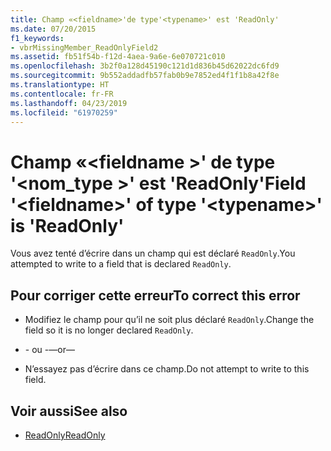 ```yaml
---
title: Champ «<fieldname>'de type'<typename>' est 'ReadOnly'
ms.date: 07/20/2015
f1_keywords:
- vbrMissingMember_ReadOnlyField2
ms.assetid: fb51f54b-f12d-4aea-9a6e-6e070721c010
ms.openlocfilehash: 3b2f0a128d45190c121d1d836b45d62022dc6fd9
ms.sourcegitcommit: 9b552addadfb57fab0b9e7852ed4f1f1b8a42f8e
ms.translationtype: HT
ms.contentlocale: fr-FR
ms.lasthandoff: 04/23/2019
ms.locfileid: "61970259"
---
```

# <a name="field-fieldname-of-type-typename-is-readonly"></a><span data-ttu-id="9ddb4-102">Champ «\<fieldname >' de type '\<nom_type >' est 'ReadOnly'</span><span class="sxs-lookup"><span data-stu-id="9ddb4-102">Field '\<fieldname>' of type '\<typename>' is 'ReadOnly'</span></span>
<span data-ttu-id="9ddb4-103">Vous avez tenté d’écrire dans un champ qui est déclaré `ReadOnly`.</span><span class="sxs-lookup"><span data-stu-id="9ddb4-103">You attempted to write to a field that is declared `ReadOnly`.</span></span>  
  
## <a name="to-correct-this-error"></a><span data-ttu-id="9ddb4-104">Pour corriger cette erreur</span><span class="sxs-lookup"><span data-stu-id="9ddb4-104">To correct this error</span></span>  
  
- <span data-ttu-id="9ddb4-105">Modifiez le champ pour qu’il ne soit plus déclaré `ReadOnly`.</span><span class="sxs-lookup"><span data-stu-id="9ddb4-105">Change the field so it is no longer declared `ReadOnly`.</span></span>  
  
- <span data-ttu-id="9ddb4-106">- ou -</span><span class="sxs-lookup"><span data-stu-id="9ddb4-106">—or—</span></span>  
  
- <span data-ttu-id="9ddb4-107">N’essayez pas d’écrire dans ce champ.</span><span class="sxs-lookup"><span data-stu-id="9ddb4-107">Do not attempt to write to this field.</span></span>  
  
## <a name="see-also"></a><span data-ttu-id="9ddb4-108">Voir aussi</span><span class="sxs-lookup"><span data-stu-id="9ddb4-108">See also</span></span>

- [<span data-ttu-id="9ddb4-109">ReadOnly</span><span class="sxs-lookup"><span data-stu-id="9ddb4-109">ReadOnly</span></span>](../../visual-basic/language-reference/modifiers/readonly.md)
